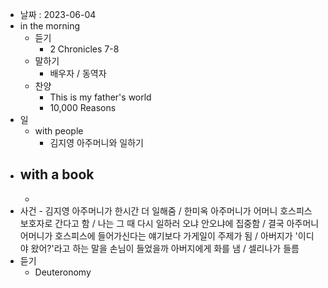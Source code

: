 - 날짜 : 2023-06-04
- in the morning
	- 듣기
		- 2 Chronicles 7-8
	- 말하기
		-  배우자 / 동역자 
	- 찬양
		- This is my father's world
		- 10,000 Reasons
- 일
	- with people
		- 김지영 아주머니와 일하기
- with a book
	- 
	- 
- 사건
		- 김지영 아주머니가 한시간 더 일해줌 / 한미옥 아주머니가 어머니 호스피스 보호자로 간다고 함 / 나는 그 때 다시 일하러 오냐 안오냐에 집중함  / 결국 아주머니 어머니가 호스피스에 들어가신다는 얘기보다 가게일이 주제가 됨 / 아버지가 '이디야 왔어?'라고 하는 말을 손님이 들었을까 아버지에게 화를 냄 / 셀리나가 들름
- 듣기
	- Deuteronomy 
